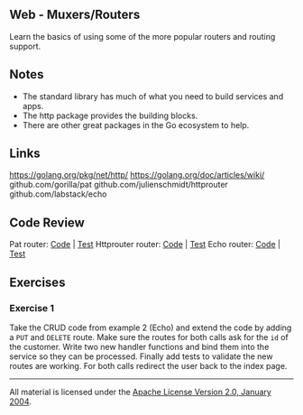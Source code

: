 ## Web - Muxers/Routers

Learn the basics of using some of the more popular routers and routing support.

## Notes

* The standard library has much of what you need to build services and apps.
* The http package provides the building blocks.
* There are other great packages in the Go ecosystem to help.

## Links

https://golang.org/pkg/net/http/
https://golang.org/doc/articles/wiki/
github.com/gorilla/pat
github.com/julienschmidt/httprouter
github.com/labstack/echo

## Code Review

Pat router: [Code](example1/main.go) | [Test](example1/main_test.go)
Httprouter router: [Code](example2/main.go) | [Test](example2/main_test.go)
Echo router: [Code](example3/main.go) | [Test](example3/main_test.go)

## Exercises

### Exercise 1

Take the CRUD code from example 2 (Echo) and extend the code by adding a `PUT` and `DELETE` route. Make sure the routes for both calls ask for the `id` of the customer. Write two new handler functions and bind them into the service so they can be processed. Finally add tests to validate the new routes are working. For both calls redirect the user back to the index page.
___
All material is licensed under the [Apache License Version 2.0, January 2004](http://www.apache.org/licenses/LICENSE-2.0).

